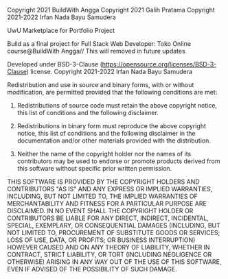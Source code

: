 Copyright 2021 BuildWith Angga
Copyright 2021 Galih Pratama
Copyright 2021-2022 Irfan Nada Bayu Samudera

UwU Marketplace for Portfolio Project

Build as a final project for Full Stack Web Developer: Toko Online course@BuildWith Angga// This will removed in future updates

Developed under BSD-3-Clause (https://opensource.org/licenses/BSD-3-Clause) license.
Copyright 2021-2022 Irfan Nada Bayu Samudera

Redistribution and use in source and binary forms, with or without modification, are permitted provided that the following conditions are met:

1. Redistributions of source code must retain the above copyright notice, this list of conditions and the following disclaimer.

2. Redistributions in binary form must reproduce the above copyright notice, this list of conditions and the following disclaimer in the documentation and/or other materials provided with the distribution.

3. Neither the name of the copyright holder nor the names of its contributors may be used to endorse or promote products derived from this software without specific prior written permission.

THIS SOFTWARE IS PROVIDED BY THE COPYRIGHT HOLDERS AND CONTRIBUTORS "AS IS" AND ANY EXPRESS OR IMPLIED WARRANTIES, INCLUDING, BUT NOT LIMITED TO, THE IMPLIED WARRANTIES OF MERCHANTABILITY AND FITNESS FOR A PARTICULAR PURPOSE ARE DISCLAIMED. IN NO EVENT SHALL THE COPYRIGHT HOLDER OR CONTRIBUTORS BE LIABLE FOR ANY DIRECT, INDIRECT, INCIDENTAL, SPECIAL, EXEMPLARY, OR CONSEQUENTIAL DAMAGES (INCLUDING, BUT NOT LIMITED TO, PROCUREMENT OF SUBSTITUTE GOODS OR SERVICES; LOSS OF USE, DATA, OR PROFITS; OR BUSINESS INTERRUPTION) HOWEVER CAUSED AND ON ANY THEORY OF LIABILITY, WHETHER IN CONTRACT, STRICT LIABILITY, OR TORT (INCLUDING NEGLIGENCE OR OTHERWISE) ARISING IN ANY WAY OUT OF THE USE OF THIS SOFTWARE, EVEN IF ADVISED OF THE POSSIBILITY OF SUCH DAMAGE.
